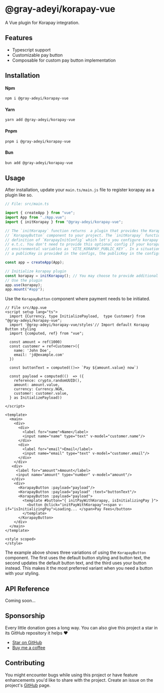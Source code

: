 # @gray-adeyi/korapay-vue

A Vue plugin for Korapay integration.

## Features

- Typescript support
- Customizable pay button
- Composable for custom pay button implementation

## Installation

#### **Npm**

```bash
npm i @gray-adeyi/korapay-vue
```

#### **Yarn**

```bash
yarn add @gray-adeyi/korapay-vue
```

#### **Pnpm**

```bash
pnpm i @gray-adeyi/korapay-vue
```

#### **Bun**

```bash
bun add @gray-adeyi/korapay-vue
```

## Usage

After installation, update your `main.ts/main.js` file to register korapay as a
plugin like so.

```typescript
// File: src/main.ts

import { createApp } from "vue";
import App from "./App.vue";
import { initKorapay } from "@gray-adeyi/korapay-vue";

// The `initKorapay` function returns  a plugin that provides the KorapayCotextAPI context and also registers the 
// `KorapayButton` component to your project. The `initKorapay` function takes in an optional config with a type 
// definition of `KorapayInitConfig` which let's you configure korapay with your publicKey, currency, notificationUrl 
// e.t.c. You don't need to provide this optional config if your korapay's integration public key is set in your 
// environmental variables as `VITE_KORAPAY_PUBLIC_KEY`. In a situation where this environmental variable is set and 
// a publicKey is provided in the configs, the publicKey in the configs takes precedence.

const app = createApp(App);

// Initialize korapay plugin
const korapay = initKorapay(); // You may choose to provide additional configs.
// Use the plugin
app.use(korapay);
app.mount("#app");
```

Use the `KorapayButton` component where payment needs to be initiated.

```vue
// File src/App.vue
<script setup lang="ts">
  import {Currency, type InitializePayload,  type Customer} from "@gray-adeyi/korapay-vue";
  import '@gray-adeyi/korapay-vue/styles'// Import default Korapay Button styling
  import {computed, ref} from "vue";

  const amount = ref(1000)
  const customer = ref<Customer>({
    name: 'John Doe',
    email: 'jd@example.com'
  })

  const buttonText = computed(()=> `Pay ${amount.value} now`)
  
  const payload = computed(()  => ({
    reference: crypto.randomUUID(),
    amount: amount.value,
    currency: Currency.NGN,
    customer: customer.value,
  } as InitializePayload))
  
</script>

<template>
  <main>
    <div>
      <div>
        <label for="name">Name</label>
        <input name="name" type="text" v-model="customer.name"/>
      </div>
      <div>
        <label for="email">Email</label>
        <input name="email" type="text" v-model="customer.email"/>
      </div>
    </div>
   <div>
     <label for="amount">Amount</label>
     <input name="amount" type="number" v-model="amount"/>
   </div> 
    <div>
      <KorapayButton :payload="payload"/>
      <KorapayButton :payload="payload" :text="buttonText"/>
      <KorapayButton :payload="payload">
        <template #button="{ initPayWithKorapay, isInitializingPay }">
          <button @click="initPayWithKorapay"><span v-if="isInitializingPay">Loading... </span>Pay Fees</button>
        </template>
      </KorapayButton>
    </div>
  </main>
</template>

<style scoped>
</style>
```

The example above shows three variations of using the `KorapayButton` component.
The first uses the default button styling and button text, the second updates
the default button text, and the third uses your button instead. This makes it
the most preferred variant when you need a button with your styling.

## API Reference

Coming soon...

## Sponsorship

Every little donation goes a long way. You can also give this project a star in
its GitHub repository it helps ♥️

- [Star on GitHub](https://www.github.com/gray-adeyi/korapay-vue)
- [Buy me a coffee](https://www.buymeacoffee.com/jigani)

## Contributing

You might encounter bugs while using this project or have feature enhancements
you'd like to share with the project. Create an issue on the project's
[GitHub](https://www.github.com/gray-adeyi/korapay-vue) page.
